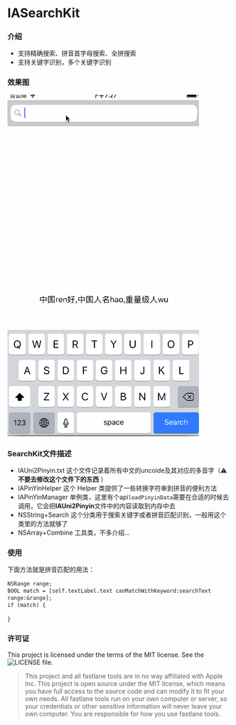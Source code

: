 # IASearchKit

### 介绍
* 支持精确搜索、拼音首字母搜索、全拼搜索
* 支持关键字识别，多个关键字识别

### 效果图
![image](https://github.com/CranzCapatain/IASearchKit/blob/master/Search.gif)

### SearchKit文件描述
* IAUni2Pinyin.txt
这个文件记录着所有中文的uncoide及其对应的多音字（⚠️ **不要去修改这个文件下的东西** ）
* IAPinYinHelper
这个 Helper 类提供了一些转换字符串到拼音的便利方法
* IAPinYinManager
单例类，这里有个api`loadPinyinData`需要在合适的时候去调用，它会把**IAUni2Pinyin**文件中的内容读取到内存中去
* NSString+Search
这个分类用于搜索关键字或者拼音匹配识别，一般用这个类里的方法就够了
* NSArray+Combine
工具类，不多介绍...

### 使用
下面方法就是拼音匹配的用法：

```
NSRange range;
BOOL match = [self.textLabel.text canMatchWithKeyword:searchText range:&range];
if (match) {

}
```

### 许可证
This project is licensed under the terms of the MIT license. See the ![LICENSE]() file.

> This project and all fastlane tools are in no way affiliated with Apple Inc. This project is open source under the MIT license, which means you have full access to the source code and can modify it to fit your own needs. All fastlane tools run on your own computer or server, so your credentials or other sensitive information will never leave your own computer. You are responsible for how you use fastlane tools.
